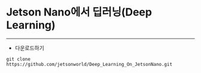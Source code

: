 # Jetson Nano에서 딥러닝(Deep Learning)
***

* 다운로드하기
```
git clone https://github.com/jetsonworld/Deep_Learning_On_JetsonNano.git
```
